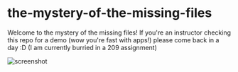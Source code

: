 # the-mystery-of-the-missing-files

Welcome to the mystery of the missing files! If you're an instructor checking this repo for a demo (wow you're fast with apps!) please come back in a day :D (I am currently burried in a 209 assignment)

![screenshot](screenshot.png)
